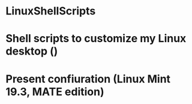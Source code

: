 # LinuxShellScripts

# Shell scripts to customize my Linux desktop ()
# Present confiuration (Linux Mint 19.3, MATE edition)

